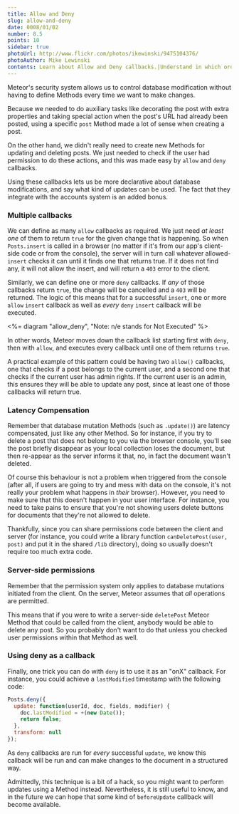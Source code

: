 ```yaml
---
title: Allow and Deny
slug: allow-and-deny
date: 0008/01/02
number: 8.5
points: 10
sidebar: true
photoUrl: http://www.flickr.com/photos/ikewinski/9475104376/
photoAuthor: Mike Lewinski
contents: Learn about Allow and Deny callbacks.|Understand in which order callbacks are called.
---
```


Meteor's security system allows us to control database modification without having to define Methods every time we want to make changes.

Because we needed to do auxiliary tasks like decorating the post with extra properties and taking special action when the post's URL had already been posted, using a specific `post` Method made a lot of sense when creating a post.

On the other hand, we didn't really need to create new Methods for updating and deleting posts. We just needed to check if the user had permission to do these actions, and this was made easy by `allow` and `deny` callbacks. 

Using these callbacks lets us be more declarative about database modifications, and say what kind of updates can be used. The fact that they integrate with the accounts system is an added bonus.

### Multiple callbacks

We can define as many `allow` callbacks as required. We just need _at least one_ of them to return `true` for the given change that is happening. So when `Posts.insert` is called in a browser (no matter if it's from our app's client-side code or from the console), the server will in turn call whatever allowed-`insert` checks it can until it finds one that returns true. If it does not find any, it will not allow the insert, and will return a `403` error to the client.

Similarly, we can define one or more `deny` callbacks. If _any_ of those callbacks return `true`, the change will be cancelled and a `403` will be returned. The logic of this means that for a successful `insert`, one or more `allow` `insert` callback as well as _every_ `deny` `insert` callback will be executed.

<%= diagram "allow_deny", "Note: n/e stands for Not Executed" %>

In other words, Meteor moves down the callback list starting first with `deny`, then with `allow`, and executes every callback until one of them returns `true`. 

A practical example of this pattern could be having two `allow()` callbacks, one that checks if a post belongs to the current user, and a second one that checks if the current user has admin rights. If the current user is an admin, this ensures they will be able to update any post, since at least one of those callbacks will return true.

### Latency Compensation

Remember that database mutation Methods (such as `.update()`) are latency compensated, just like any other Method. So for instance, if you try to delete a post that does not belong to you via the browser console, you'll see the post briefly disappear as your local collection loses the document, but then re-appear as the server informs it that, no, in fact the document wasn't deleted.

Of course this behaviour is not a problem when triggered from the console (after all, if users are going to try and mess with data on the console, it's not really your problem what happens in _their_ browser). However, you need to make sure that this doesn't happen in your user interface. For instance, you need to take pains to ensure that you're not showing users delete buttons for documents that they're not allowed to delete.

Thankfully, since you can share permissions code between the client and server (for instance, you could write a library function `canDeletePost(user, post)` and put it in the shared `/lib` directory), doing so usually doesn't require too much extra code.

### Server-side permissions

Remember that the permission system only applies to database mutations initiated from the client. On the server, Meteor assumes that _all_ operations are permitted.

This means that if you were to write a server-side `deletePost` Meteor Method that could be called from the client, anybody would be able to delete any post. So you probably don't want to do that unless you checked user permissions within that Method as well.

### Using deny as a callback

Finally, one trick you can do with `deny` is to use it as an "onX" callback. For instance, you could achieve a `lastModified` timestamp with the following code:

~~~js
Posts.deny({
  update: function(userId, doc, fields, modifier) {
    doc.lastModified = +(new Date());
    return false;
  },
  transform: null
});
~~~

As `deny` callbacks are run for *every* successful `update`, we know this callback will be run and can make changes to the document in a structured way.

Admittedly, this technique is a bit of a hack, so you might want to perform updates using a Method instead. Nevertheless, it is still useful to know, and in the future we can hope that some kind of `beforeUpdate` callback will become available.